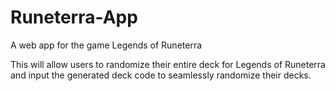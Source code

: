 # Runeterra-App
A web app for the game Legends of Runeterra

This will allow users to randomize their entire deck for Legends of Runeterra and input the generated deck code to seamlessly randomize their decks.
